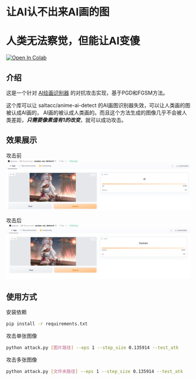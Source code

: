 # 让AI认不出来AI画的图

# 人类无法察觉，但能让AI变傻
<a href="https://colab.research.google.com/drive/1bzoZtE28Y8vfmjuaxXKdh-fr4K0WWSmf?usp=sharing" target="_parent"><img src="https://colab.research.google.com/assets/colab-badge.svg" alt="Open In Colab"/></a>


## 介绍
这是一个针对 [AI绘画识别器](https://huggingface.co/saltacc/anime-ai-detect) 
的对抗攻击实现，基于PGD和FGSM方法。

这个库可以让 saltacc/anime-ai-detect 的AI画图识别器失效，可以让人类画的图被认成AI画的，
AI画的被认成人类画的。而且这个方法生成的图像几乎不会被人类差距，***只需要像素值有1的改变***，就可以成功攻击。

## 效果展示
攻击前
![](imgs/clean.jpg)

攻击后
![](imgs/atk.jpg)

## 使用方式

安装依赖
```bash
pip install -r requirements.txt
```

攻击单张图像
```bash
python attack.py [图片路径] --eps 1 --step_size 0.135914 --test_atk
```

攻击多张图像
```bash
python attack.py [文件夹路径] --eps 1 --step_size 0.135914 --test_atk
```